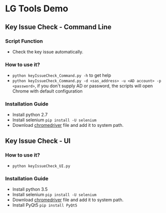 # LG Tools Demo

## Key Issue Check - Command Line

### Script Function

- Check the key issue automatically. 

### How to use it?

- `python keyIssueCheck_Command.py -h` to get help
- `python keyIssueCheck_Command.py -d <sas_address> -u <AD account> -p <password>`, if you don't supply AD or password, the scripts will open Chrome with default configuration
 
### Installation Guide

- Install python 2.7
- Install selenium `pip install -U selenium`
- Download [chromedriver](https://sites.google.com/a/chromium.org/chromedriver/downloads) file and add it to system path.

## Key Issue Check - UI

### How to use it?

- `python keyIssueCheck_UI.py`

### Installation Guide

- Install python 3.5
- Install selenium `pip install -U selenium`
- Download [chromedriver](https://sites.google.com/a/chromium.org/chromedriver/downloads) file and add it to system path.
- Install PyQt5 `pip install PyQt5`
